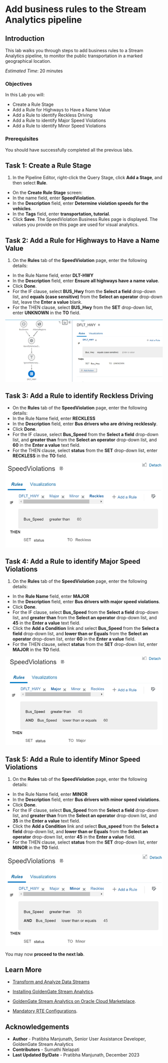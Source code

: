 
# Add business rules to the Stream Analytics pipeline

## Introduction

This lab walks you through steps to add business rules to a Stream Analytics pipeline, to monitor the public transportation in a marked geographical location.


*Estimated Time*: 20 minutes

### Objectives
In this Lab you will:
- Create a Rule Stage
- Add a Rule for Highways to Have a Name Value
- Add a Rule to identify Reckless Driving
- Add a Rule to identify Major Speed Violations
- Add a Rule to identify Minor Speed Violations


### Prerequisites
You should have successfully completed all the previous labs.

## **Task 1:** Create a Rule Stage

1. In the Pipeline Editor, right-click the Query Stage, click **Add a Stage**, and then select **Rule**.
  - On the **Create Rule Stage** screen:
  - In the name field, enter **SpeedViolation**.
  - In the **Description** field, enter **Determine violation speeds for the vehicles**.
  - In the **Tags** field, enter **transportation, tutorial**.
  - Click **Save**.
The SpeedViolation Business Rules page is displayed. The values you provide on this page are used for visual analytics.

## **Task 2:** Add a Rule for Highways to Have a Name Value
 1. On the **Rules** tab of the **SpeedViolation** page, enter the following details:
 - In the Rule Name field, enter **DLT-HWY**
 - In the **Description** field, enter **Ensure all highways have a name value**.
 - Click **Done**.
 - For the IF clause, select **BUS_Hwy** from the **Select a field** drop-down list, and **equals (case sensitive)** from the **Select an operator** drop-down list, leave the **Enter a value** blank.
 - For the THEN clause, select **BUS_Hwy** from the **SET** drop-down list, enter **UNKNOWN** in the **TO** field.

 ![Adding a rule for highway name](./images/dflt-hwy.png "")

 
## **Task 3:** Add a Rule to identify Reckless Driving
- On the **Rules** tab of the **SpeedViolation** page, enter the following details:
 - In the Rule Name field, enter **RECKLESS**
 - In the **Description** field, enter **Bus drivers who are driving recklessly**.
 - Click **Done**.
 - For the IF clause, select **Bus_Speed** from the **Select a field** drop-down list, and **greater than** from the **Select an operator** drop-down list, and **60** in the **Enter a value** text field.
 - For the THEN clause, select **status** from the **SET** drop-down list, enter **RECKLESS** in the **TO** field.

 ![Business Rule to identify Reckless driving](./images/reckless.png "")
 
## **Task 4:** Add a Rule to identify Major Speed Violations
1. On the **Rules** tab of the **SpeedViolation** page, enter the following details:
 - In the **Rule Name** field, enter **MAJOR**
 - In the **Description** field, enter **Bus drivers with major speed violations**.
 - Click **Done**.
 - For the IF clause, select **Bus_Speed** from the **Select a field** drop-down list, and **greater than** from the **Select an operator** drop-down list, and **45** in the **Enter a value** text field.
 - Click the **Add a Condition** link and select **Bus_Speed** from the **Select a field** drop-down list, and **lower than or Equals** from the **Select an operator** drop-down list, enter **60** in the **Enter a value** field.
 - For the THEN clause, select **status** from the **SET** drop-down list, enter **MAJOR** in the **TO** field.

  ![Business Rule to identify Major Speed Violation](./images/major.png "")

## **Task 5:** Add a Rule to identify Minor Speed Violations
1. On the **Rules** tab of the **SpeedViolation** page, enter the following details:
 - In the Rule Name field, enter **MINOR**
 - In the **Description** field, enter **Bus drivers with minor speed violations**.
 - Click **Done**.
 - For the IF clause, select **Bus_Speed** from the **Select a field** drop-down list, and **greater than** from the **Select an operator** drop-down list, and **35** in the **Enter a value** text field.
 - Click the **Add a Condition** link and select **Bus_speed** from the **Select a field** drop-down list, and **lower than or Equals** from the **Select an operator** drop-down list, enter **45** in the **Enter a value** field.
 - For the THEN clause, select **status** from the **SET** drop-down list, enter **MINOR** in the **TO** field.

  ![Business Rule to identify Minor Speed Violation](./images/minor.png "")

  You may now **proceed to the next lab**.

## Learn More

* [Transform and Analyze Data Streams](https://docs.oracle.com/en/middleware/fusion-middleware/osa/19.1/using/creating-pipeline-transform-and-analyze-data-streams.html#GUID-9DB9B57A-1095-4557-ACB9-816A696EB121)

* [Installing GoldenGate Stream Analytics](https://docs.oracle.com/en/middleware/fusion-middleware/osa/19.1/install/how-install-goldengate-stream-analytics.html#GUID-13BC895D-6AD1-4398-98E2-B5BE5B14D26B).

* [GoldenGate Stream Analytics on Oracle Cloud Marketplace](https://docs.oracle.com/en/middleware/fusion-middleware/osa/19.1/osamp/getting-started-goldengate-stream-analytics-oci.html#GUID-B488861E-1C43-4177-A1F8-40F8E44754AD).

* [Mandatory RTE Configurations](https://docs.oracle.com/en/middleware/fusion-middleware/osa/19.1/using/configuring-runtime-environment.html#GUID-EB33DDFD-7444-434D-8944-059564A453FD).

## Acknowledgements
* **Author** - Pratibha Manjunath, Senior User Assistance Developer, GoldenGate Stream Analytics
* **Contributors** - Sumathi Nelapati
* **Last Updated By/Date** - Pratibha Manjunath, December 2023
